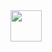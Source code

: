 <img src="https://user-images.githubusercontent.com/90204593/132948526-cb66e216-d373-4cc1-9d87-c5855ea0a371.png.type" width="50" height="50">
